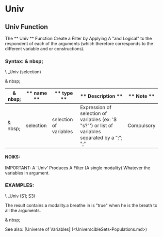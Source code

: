 # Univ

## Univ Function

The ** Univ ** Function Create a Filter by Applying A "and Logical" to the respondent of each of the arguments (which therefore corresponds to the different variable and or constructions).

### Syntax: & nbsp;

\ _Univ (selection)

& nbsp;

| & nbsp; | ** name ** | ** type ** | ** Description ** | ** Note ** |
| --- | --- | --- | --- | --- |
| & nbsp; | selection | selection of variables | Expression of selection of variables (ex: '$ "s?"') or list of variables separated by a ";"; ";"| Compulsory |

#### NOIKS:

IMPORTANT: A 'Univ' Produces A Filter (A single modality) Whatever the variables in argument.

### EXAMPLES:

\ _Univ (S1; S3)

The result contains a modality.a breathe in is "true" when he is the breath to all the arguments.

& nbsp;

See also: [Universe of Variables] (<UniverscibleSets-Populations.md>)